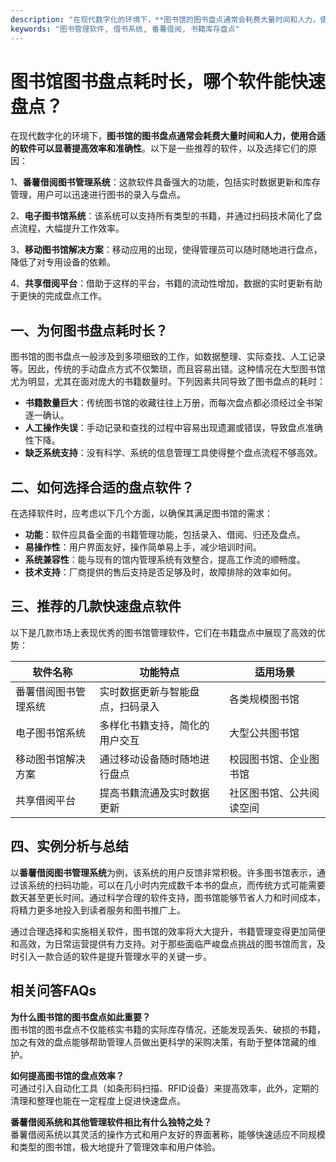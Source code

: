 ```yaml
---
description: "在现代数字化的环境下，**图书馆的图书盘点通常会耗费大量时间和人力，使用合适的软件可以显著提高效率和准确性**。以下是一些推荐的软件，以及选择它们的原因："
keywords: "图书管理软件, 借书系统, 番薯借阅, 书籍库存盘点"
---
```

# 图书馆图书盘点耗时长，哪个软件能快速盘点？

在现代数字化的环境下，**图书馆的图书盘点通常会耗费大量时间和人力，使用合适的软件可以显著提高效率和准确性**。以下是一些推荐的软件，以及选择它们的原因：

1、**番薯借阅图书管理系统**：这款软件具备强大的功能，包括实时数据更新和库存管理，用户可以迅速进行图书的录入与盘点。

2、**电子图书馆系统**：该系统可以支持所有类型的书籍，并通过扫码技术简化了盘点流程，大幅提升工作效率。

3、**移动图书馆解决方案**：移动应用的出现，使得管理员可以随时随地进行盘点，降低了对专用设备的依赖。

4、**共享借阅平台**：借助于这样的平台，书籍的流动性增加，数据的实时更新有助于更快的完成盘点工作。

## **一、为何图书盘点耗时长？**

图书馆的图书盘点一般涉及到多项细致的工作，如数据整理、实际查找、人工记录等。因此，传统的手动盘点方式不仅繁琐，而且容易出错。这种情况在大型图书馆尤为明显，尤其在面对庞大的书籍数量时。下列因素共同导致了图书盘点的耗时：

- **书籍数量巨大**：传统图书馆的收藏往往上万册，而每次盘点都必须经过全书架逐一确认。
- **人工操作失误**：手动记录和查找的过程中容易出现遗漏或错误，导致盘点准确性下降。
- **缺乏系统支持**：没有科学、系统的信息管理工具使得整个盘点流程不够高效。

## **二、如何选择合适的盘点软件？**

在选择软件时，应考虑以下几个方面，以确保其满足图书馆的需求：

- **功能**：软件应具备全面的书籍管理功能，包括录入、借阅、归还及盘点。
- **易操作性**：用户界面友好，操作简单易上手，减少培训时间。
- **系统兼容性**：能与现有的馆内管理系统有效整合，提高工作流的顺畅度。
- **技术支持**：厂商提供的售后支持是否足够及时，故障排除的效率如何。

## **三、推荐的几款快速盘点软件**

以下是几款市场上表现优秀的图书馆管理软件，它们在书籍盘点中展现了高效的优势：

| 软件名称         | 功能特点                                       | 适用场景                    |
|------------------|-----------------------------------------------|-----------------------------|
| 番薯借阅图书管理系统 | 实时数据更新与智能盘点，扫码录入                   | 各类规模图书馆               |
| 电子图书馆系统   | 多样化书籍支持，简化的用户交互                  | 大型公共图书馆               |
| 移动图书馆解决方案 | 通过移动设备随时随地进行盘点                    | 校园图书馆、企业图书馆       |
| 共享借阅平台     | 提高书籍流通及实时数据更新                      | 社区图书馆、公共阅读空间     |

## **四、实例分析与总结**

以**番薯借阅图书管理系统**为例，该系统的用户反馈非常积极。许多图书馆表示，通过该系统的扫码功能，可以在几小时内完成数千本书的盘点，而传统方式可能需要数天甚至更长时间。通过科学合理的软件支持，图书馆能够节省人力和时间成本，将精力更多地投入到读者服务和图书推广上。

通过合理选择和实施相关软件，图书馆的效率将大大提升，书籍管理变得更加简便和高效，为日常运营提供有力支持。对于那些面临严峻盘点挑战的图书馆而言，及时引入一款合适的软件是提升管理水平的关键一步。

## 相关问答FAQs

**为什么图书馆的图书盘点如此重要？**  
图书馆的图书盘点不仅能核实书籍的实际库存情况，还能发现丢失、破损的书籍，加之有效的盘点能够帮助管理人员做出更科学的采购决策，有助于整体馆藏的维护。

**如何提高图书馆的盘点效率？**  
可通过引入自动化工具（如条形码扫描、RFID设备）来提高效率，此外，定期的清理和整理也能在一定程度上促进快速盘点。

**番薯借阅系统和其他管理软件相比有什么独特之处？**  
番薯借阅系统以其灵活的操作方式和用户友好的界面著称，能够快速适应不同规模和类型的图书馆，极大地提升了管理效率和用户体验。
